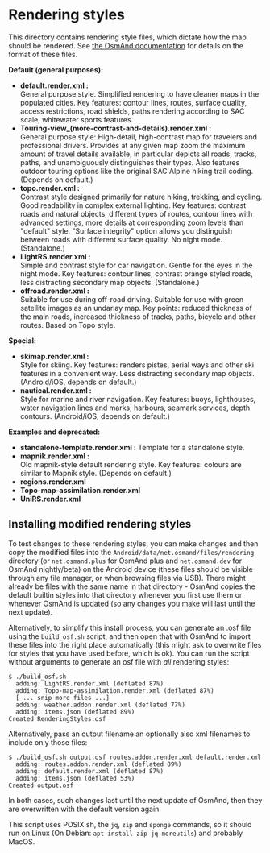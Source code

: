 Rendering styles
================
This directory contains rendering style files, which dictate how the map should be rendered.
See [the OsmAnd documentation](https://osmand.net/docs/technical/osmand-file-formats/osmand-rendering-style/) for details on the format of these files.

**Default (general purposes):**
* **default.render.xml :** <br>General purpose style. Simplified rendering to have cleaner maps in the populated cities. Key features: contour lines, routes, surface quality, access restrictions, road shields, paths rendering according to SAC scale, whitewater sports features.
* **Touring-view_(more-contrast-and-details).render.xml :** <br>General purpose style: High-detail, high-contrast map for travelers and professional drivers. Provides at any given map zoom the maximum amount of travel details available, in particular depicts all roads, tracks, paths, and unambiguously distinguishes their types. Also features outdoor touring options like the original SAC Alpine hiking trail coding. (Depends on default.)
* **topo.render.xml :** <br>Contrast style designed primarily for nature hiking, trekking, and cycling. Good readability in complex external lighting. Key features: contrast roads and natural objects, different types of routes, contour lines with advanced settings, more details at corresponding zoom levels than "default" style. "Surface integrity" option allows you distinguish between roads with different surface quality. No night mode. (Standalone.)
* **LightRS.render.xml :** <br>Simple and contrast style for car navigation. Gentle for the eyes in the night mode. Key features: contour lines, contrast orange styled roads, less distracting secondary map objects. (Standalone.)
* **offroad.render.xml :** <br>Suitable for use during off-road driving. Suitable for use with green satellite images as an undarlay map. Key points: reduced thickness of the main roads, increased thickness of tracks, paths, bicycle and other routes. Based on Topo style.

**Special:**
* **skimap.render.xml :** <br>Style for skiing. Key features: renders pistes, aerial ways and other ski features in a convenient way. Less distracting secondary map objects. (Android/iOS, depends on default.)
* **nautical.render.xml :** <br>Style for marine and river navigation. Key features: buoys, lighthouses, water navigation lines and marks, harbours, seamark services, depth contours. (Android/iOS, depends on default.) 

**Examples and deprecated:**
* **standalone-template.render.xml :** Template for a standalone style.
* **mapnik.render.xml :** <br>Old mapnik-style default rendering style. Key features: colours are similar to Mapnik style. (Depends on default.)
* **regions.render.xml**
* **Topo-map-assimilation.render.xml**
* **UniRS.render.xml**

Installing modified rendering styles
------------------------------------
To test changes to these rendering styles, you can make changes and then copy the modified files into the `Android/data/net.osmand/files/rendering`
directory (or `net.osmand.plus` for OsmAnd plus and `net.osmand.dev` for OsmAnd nightly/beta) on the Android device (these files should be visible through any
file manager, or when browsing files via USB). There might already be files with the same name in that directory - OsmAnd copies the default builtin styles into
that directory whenever you first use them or whenever OsmAnd is updated (so any changes you make will last until the next update).

Alternatively, to simplify this install process, you can generate an .osf file using the `build_osf.sh` script, and then open that with OsmAnd to import these
files into the right place automatically (this might ask to overwrite files for
styles that you have used before, which is ok). You can run the script without
arguments to generate an osf file with *all* rendering styles:

    $ ./build_osf.sh
      adding: LightRS.render.xml (deflated 87%)
      adding: Topo-map-assimilation.render.xml (deflated 87%)
      [ ... snip more files ...]
      adding: weather.addon.render.xml (deflated 77%)
      adding: items.json (deflated 89%)
    Created RenderingStyles.osf

Alternatively, pass an output filename an optionally also xml filenames to include only those files:


    $ ./build_osf.sh output.osf routes.addon.render.xml default.render.xml
      adding: routes.addon.render.xml (deflated 89%)
      adding: default.render.xml (deflated 87%)
      adding: items.json (deflated 53%)
    Created output.osf

In both cases, such changes last until the next update of OsmAnd, then they are overwritten with the default version again.

This script uses POSIX sh, the `jq`, `zip` and `sponge` commands, so it should run on Linux (On Debian: `apt install zip jq moreutils`) and probably MacOS.
